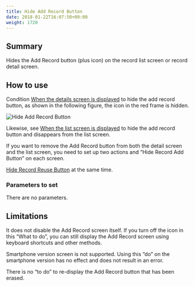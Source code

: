```yaml
---
title: Hide Add Record Button
date: 2018-01-22T16:07:50+09:00
weight: 1720
---
```

## Summary

Hides the Add Record button (plus icon) on the record list screen or record detail screen.

## How to use

Condition [When the details screen is displayed](../../../conditions/condition_event/when_record_detail_show/) to hide the add record button, as shown in the following figure, the icon in the red frame is hidden.

![Hide Add Record Button](/images/ja/actions/other_ui/hide_add_record_button/1.png)

Likewise, see [When the list screen is displayed](../../../conditions/condition_event/when_record_list_show/) to hide the add record button  and disappears from the list screen.

If you want to remove the Add Record button from both the detail screen and the list screen, you need to set up two actions and “Hide Record Add Button” on each screen.

[Hide Record Reuse Button](../hide_reuse_record_button/) at the same time.

### Parameters to set

There are no parameters.

## Limitations

It does not disable the Add Record screen itself. If you turn off the icon in this “What to do”, you can still display the Add Record screen using keyboard shortcuts and other methods.

Smartphone version screen is not supported. Using this “do” on the smartphone version has no effect and does not result in an error.

There is no “to do” to re-display the Add Record button that has been erased.
